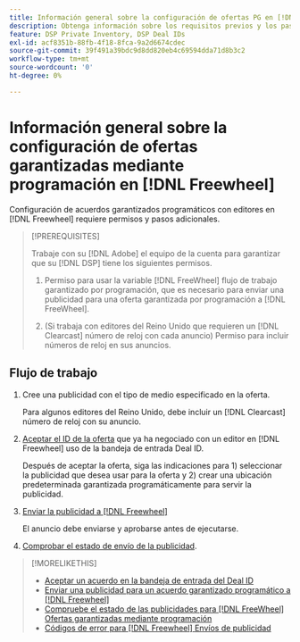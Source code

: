 ```yaml
---
title: Información general sobre la configuración de ofertas PG en [!DNL Freewheel]
description: Obtenga información sobre los requisitos previos y los pasos adicionales necesarios para ejecutar anuncios para ofertas garantizadas mediante programación con editores en [!DNL Freewheel].
feature: DSP Private Inventory, DSP Deal IDs
exl-id: acf8351b-88fb-4f18-8fca-9a2d6674cdec
source-git-commit: 39f491a39bdc9d8dd820eb4c69594dda71d8b3c2
workflow-type: tm+mt
source-wordcount: '0'
ht-degree: 0%

---
```


# Información general sobre la configuración de ofertas garantizadas mediante programación en [!DNL Freewheel]

Configuración de acuerdos garantizados programáticos con editores en [!DNL Freewheel] requiere permisos y pasos adicionales.

>[!PREREQUISITES]
>
>Trabaje con su [!DNL Adobe] el equipo de la cuenta para garantizar que su [!DNL DSP] tiene los siguientes permisos.
>
>1. Permiso para usar la variable [!DNL FreeWheel] flujo de trabajo garantizado por programación, que es necesario para enviar una publicidad para una oferta garantizada por programación a [!DNL FreeWheel].
>
>1. (Si trabaja con editores del Reino Unido que requieren un [!DNL Clearcast] número de reloj con cada anuncio) Permiso para incluir números de reloj en sus anuncios.


## Flujo de trabajo

1. Cree una publicidad con el tipo de medio especificado en la oferta.

   Para algunos editores del Reino Unido, debe incluir un [!DNL Clearcast] número de reloj con su anuncio.

1. [Aceptar el ID de la oferta](#programmatic-guaranteed-set-up.md#pg-setup-deal-id-inbox) que ya ha negociado con un editor en [!DNL Freewheel] uso de la bandeja de entrada Deal ID.

   Después de aceptar la oferta, siga las indicaciones para 1) seleccionar la publicidad que desea usar para la oferta y 2) crear una ubicación predeterminada garantizada programáticamente para servir la publicidad.

1. [Enviar la publicidad a [!DNL Freewheel]](freewheel-submit.md)

   El anuncio debe enviarse y aprobarse antes de ejecutarse.

1. [Comprobar el estado de envío de la publicidad](freewheel-check-status.md).

>[!MORELIKETHIS]
>
>* [Aceptar un acuerdo en la bandeja de entrada del Deal ID](deal-id-inbox-accept.md)
>* [Enviar una publicidad para un acuerdo garantizado programático a [!DNL Freewheel]](freewheel-submit.md)
>* [Compruebe el estado de las publicidades para [!DNL FreeWheel] Ofertas garantizadas mediante programación](freewheel-check-status.md)
>* [Códigos de error para [!DNL Freewheel] Envíos de publicidad](freewheel-error-codes.md)

